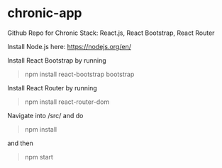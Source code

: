 # chronic-app
Github Repo for Chronic
Stack: React.js, React Bootstrap, React Router

Install Node.js here: https://nodejs.org/en/

Install React Bootstrap by running
> npm install react-bootstrap bootstrap

Install React Router by running
> npm install react-router-dom

Navigate into /src/ and do 
> npm install

and then
> npm start


